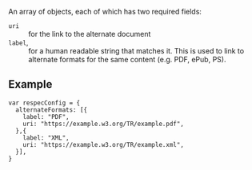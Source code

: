 An array of objects, each of which has two required fields:
<dl>
  <dt><code>uri</code></dt>
  <dd>for the link to the alternate document</dd>
  <dt><code>label</code>,</dt>
  <dd>for a human readable string that matches it. This is used to link to alternate formats for the same content (e.g. PDF, ePub, PS).</dd>
</dl>

## Example
```JS
var respecConfig = {
  alternateFormats: [{
    label: "PDF",
    uri: "https://example.w3.org/TR/example.pdf",
  },{
    label: "XML",
    uri: "https://example.w3.org/TR/example.xml",
  }],
}
```